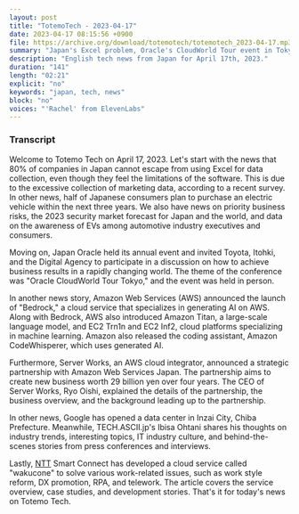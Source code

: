 ```yaml
---
layout: post
title: "TotemoTech - 2023-04-17"
date: 2023-04-17 08:15:56 +0900
file: https://archive.org/download/totemotech/totemotech_2023-04-17.mp3
summary: "Japan's Excel problem, Oracle's CloudWorld Tour event in Tokyo, AWS Bedrock & more…"
description: "English tech news from Japan for April 17th, 2023."
duration: "141"
length: "02:21"
explicit: "no"
keywords: "japan, tech, news"
block: "no"
voices: "'Rachel' from ElevenLabs"
---
```


### Transcript

Welcome to Totemo Tech on April 17, 2023. Let's start with the news that 80% of companies in Japan cannot escape from using Excel for data collection, even though they feel the limitations of the software. This is due to the excessive collection of marketing data, according to a recent survey. In other news, half of Japanese consumers plan to purchase an electric vehicle within the next three years. We also have news on priority business risks, the 2023 security market forecast for Japan and the world, and data on the awareness of EVs among automotive industry executives and consumers.

Moving on, Japan Oracle held its annual event and invited Toyota, Itohki, and the Digital Agency to participate in a discussion on how to achieve business results in a rapidly changing world. The theme of the conference was "Oracle CloudWorld Tour Tokyo," and the event was held in person.

In another news story, Amazon Web Services (AWS) announced the launch of "Bedrock," a cloud service that specializes in generating AI on AWS. Along with Bedrock, AWS also introduced Amazon Titan, a large-scale language model, and EC2 Trn1n and EC2 Inf2, cloud platforms specializing in machine learning. Amazon also released the coding assistant, Amazon CodeWhisperer, which uses generated AI.

Furthermore, Server Works, an AWS cloud integrator, announced a strategic partnership with Amazon Web Services Japan. The partnership aims to create new business worth 29 billion yen over four years. The CEO of Server Works, Ryo Oishi, explained the details of the partnership, the business overview, and the background leading up to the partnership.

In other news, Google has opened a data center in Inzai City, Chiba Prefecture. Meanwhile, TECH.ASCII.jp's Ibisa Ohtani shares his thoughts on industry trends, interesting topics, IT industry culture, and behind-the-scenes stories from press conferences and interviews.

Lastly, [NTT](/companies/ntt) Smart Connect has developed a cloud service called "wakucone" to solve various work-related issues, such as work style reform, DX promotion, RPA, and telework. The article covers the service overview, case studies, and development stories. That's it for today's news on Totemo Tech.
